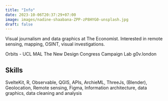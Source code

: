 ```yaml
---
title: "Info"
date: 2023-10-06T20:37:29+07:00
image: images/nadine-shaabana-ZPP-zP8HYG0-unsplash.jpg
draft: false
---
```


Visual journalism and data graphics at The Economist. Interested in remote sensing, mapping, OSINT, visual investigations.

Orbits - UCL MAL The New Design Congress Campaign Lab g0v.london

## Skills

SvelteKit, R, Observable, QGIS, APIs, ArchieML, ThreeJs, (Blender), Geolocation, Remote sensing, Figma, Information architecture, data graphics, data cleaning and analysis
